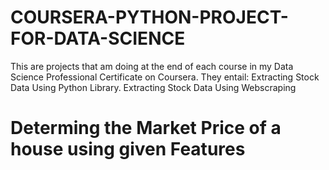 # COURSERA-PYTHON-PROJECT-FOR-DATA-SCIENCE
This are projects that am doing at the end of each course in my Data Science Professional Certificate on Coursera.
They entail:
Extracting Stock Data Using Python Library.
Extracting Stock Data Using Webscraping
# Determing the Market Price of a house using given Features
